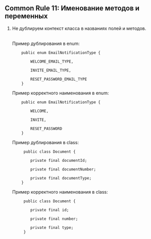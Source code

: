 ## Common Rule 11: Именование методов и переменных



1. Не дублируем контекст класса в названиях полей и методов.<br><br>

    Пример дублирования в enum:
    ```
        public enum EmailNotificationType {
    
            WELCOME_EMAIL_TYPE,
    
            INVITE_EMAIL_TYPE,
    
            RESET_PASSWORD_EMAIL_TYPE
        }
    ```

    Пример корректного наименования в enum:
    ```
        public enum EmailNotificationType {
    
            WELCOME,
    
            INVITE,
    
            RESET_PASSWORD
        }
    ```

    Пример дублирования в class:
    ```
         public class Document {
    
            private final documentId;
    
            private final documentNumber;
    
            private final documentType;
        }
    ```

    Пример корректного наименования в class:
    ```
         public class Document {
    
            private final id;
    
            private final number;
    
            private final type;
         }
    ```

<br>
